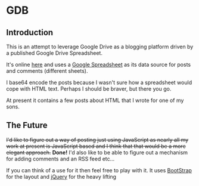 
GDB
===

Introduction
------------

This is an attempt to leverage Google Drive as a blogging platform driven by a published Google Drive Spreadsheet.

It's online [here](https://googledrive.com/host/0ByRgQIhodQXfaVdHOElsZTV5c3c/driveblog/) and uses a [Google Spreadsheet](https://docs.google.com/spreadsheet/ccc?key=0AiRgQIhodQXfdGZ5OV9INlNRME9YUnc2VUhmRGtPaVE&usp=sharing) as its data source for posts and comments (different sheets).

I base64 encode the posts because I wasn't sure how a spreadsheet would cope with HTML text. Perhaps I should be braver, but there you go.

At present it contains a few posts about HTML that I wrote for one of my sons.

The Future
----------

~~I'd like to figure out a way of posting just using JavaScript as nearly all my work at present is JavaScript based and I think that that would be a more elegant approach.~~ **Done!** I'd also like to be able to figure out a mechanism for adding comments and an RSS feed etc...

If you can think of a use for it then feel free to play with it. It uses [BootStrap](http://twitter.github.io/bootstrap/) for the layout and [jQuery](http://jquery.com/) for the heavy lifting